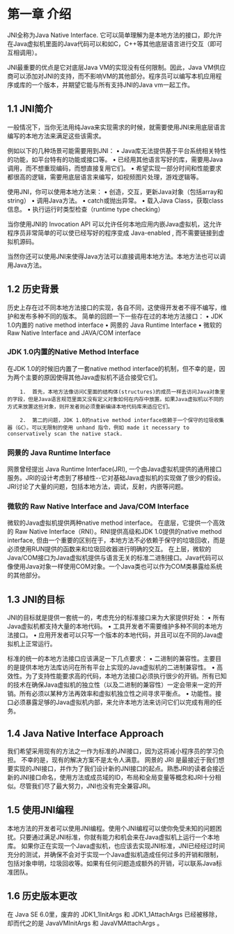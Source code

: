 # 第一章 介绍

JNI全称为Java Native Interface. 它可以简单理解为是本地方法的接口，即允许在Java虚拟机里面的Java代码可以和如C，C++等其他底层语言进行交互（即可互相调用）。

JNI最重要的优点是它对底层Java VM的实现没有任何限制。因此，Java VM供应商可以添加对JNI的支持，而不影响VM的其他部分。程序员可以编写本机应用程序或库的一个版本，并期望它能与所有支持JNI的Java vm一起工作。

## 1.1 JNI简介

一般情况下，当你无法用纯Java来实现需求的时候，就需要使用JNI来用底层语言编写的本地方法来满足这些该需求。

例如以下的几种场景可能需要用到JNI：
	•	Java库无法提供基于平台系统相关特性的功能，如平台特有的功能或接口等。
	•	已经用其他语言写好的库，需要用Java调用，而不想重现编码，而想直接复用它们。
	•	希望实现一部分时间和性能要求都很高的逻辑，需要用底层语言来编写，如视频图片处理，游戏逻辑等。

使用JNI，你可以使用本地方法来：
	•	创造，交互，更新Java对象（包括array和string）
	•	调用Java方法。
	•	catch或抛出异常。
	•	载入Java Class，获取class信息。
	•	执行运行时类型检查（runtime type checking）
	
当你使用JNI的 Invocation API 可以允许任何本地应用内嵌Java虚拟机，这允许程序员非常简单的可以使已经写好的程序变成 Java-enabled , 而不需要链接到虚拟机源码。

当然你还可以使用JNI来使得Java方法可以直接调用本地方法。本地方法也可以调用Java方法。

## 1.2 历史背景

历史上存在过不同本地方法接口的实现，各自不同，这使得开发者不得不编写，维护和发布多种不同的版本。
简单的回顾一下一些存在过的本地方法接口：
	•	JDK 1.0内置的 native method interface
	•	网景的 Java Runtime Interface
	•	微软的 Raw Native Interface and JAVA/COM interface

### JDK 1.0内置的Native Method Interface

在JDK 1.0的时候旧内置了一套native method interface的机制，但不幸的是，因为两个主要的原因使得其他Java虚拟机不适合接受它们。
```
	1.	首先，本地方法像访问C里面的结构体(structures)的成员一样去访问Java对象里的字段，但是Java语言规范里面又没有定义对象如何在内存中放置。如果Java虚拟机以不同的方式来放置这些对象，则开发者则必须重新编译本地代码库来适应它们。
	
	2.	第二的问题，JDK 1.0的native method interface依赖于一个保守的垃圾收集器（GC）。可以无限制的使用 unhand 指令，例如 made it necessary to conservatively scan the native stack. 
```
### 网景的 Java Runtime Interface

网景曾经提出 Java Runtime Interface(JRI), 一个由Java虚拟机提供的通用接口服务。JRI的设计考虑到了移植性--它对基础Java虚拟机的实现做了很少的假设。JRI讨论了大量的问题，包括本地方法，调试，反射，内嵌等问题。

### 微软的 Raw Native Interface and Java/COM Interface

微软的Java虚拟机提供两种native method interface。
在底层，它提供一个高效的 Raw Native Interface（RNI）。RNI提供高级和JDK 1.0提供的native method interface, 但由一个重要的区别在于，本地方法不必依赖于保守的垃圾回收，而是必须使用RUN提供的函数来和垃圾回收器进行明确的交互。
在上层，微软的Java/COM接口为Java虚拟机提供与语言无关的标准二进制接口。Java代码可以像使用Java对象一样使用COM对象。一个Java类也可以作为COM类暴露给系统的其他部分。

## 1.3 JNI的目标

JNI的目标就是提供一套统一的，考虑充分的标准接口来为大家提供好处：
	•	所有Java虚拟机都支持大量的本地代码。
	•	工具开发者不需要维护多种不同的本地方法接口。
	•	应用开发者可以只写一个版本的本地代码，并且可以在不同的Java虚拟机上正常运行。

标准的统一的本地方法接口应该满足一下几点要求：
	•	二进制的兼容性。主要目的是提供本地方法库访问在所有平台上实现的Java虚拟机的二进制兼容性。
	•	高效性。为了支持性能要求高的代码，本地方法接口必须执行很少的开销。所有已知的技术在确保Java虚拟机的独立性（以及二进制的兼容性）一定会带来一定的开销。所有必须以某种方法再效率和虚拟机独立性之间寻求平衡点。
	•	功能性。接口必须暴露足够的Java虚拟机内部，来允许本地方法来访问它们以完成有用的任务。

## 1.4 Java Native Interface Approach

我们希望采用现有的方法之一作为标准的JNI接口，因为这将减小程序员的学习负担。 不幸的是，现有的解决方案不是太令人满意。
网景的 JRI 是最接近于我们想要实现的JNI接口，并作为了我们设计新的JNI接口的起点。熟悉JRI的读者会接近新的JNI接口命名，使用方法或成员域的ID，布局和全局变量等概念和JRI十分相似。尽管我们尽了最大努力，JNI也没有完全兼容JRI。


## 1.5 使用JNI编程

本地方法的开发者可以使用JNI编程。使用个JNI编程可以使你免受未知的问题困扰。只要通过满足JNI标准，你就有能力和机会来在Java虚拟机上运行一个本地库。
如果你正在实现一个Java虚拟机，也应该去实现JNI标准，JNI已经经过时间充分的测试，并确保不会对于实现一个Java虚拟机造成任何过多的开销和限制，包括对象申明，垃圾回收等。如果有任何问题造成额外的开销，可以联系Java标准团队。

## 1.6 历史版本更改
在 Java SE 6.0里，废弃的 JDK1_1InitArgs 和 JDK1_1AttachArgs 已经被移除，却而代之的是 JavaVMInitArgs 和 JavaVMAttachArgs 。

